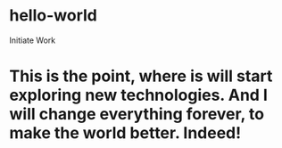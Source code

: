 # hello-world
Initiate Work

# This is the point, where is will start exploring new technologies. And I will change everything forever, to make the world better. Indeed!
